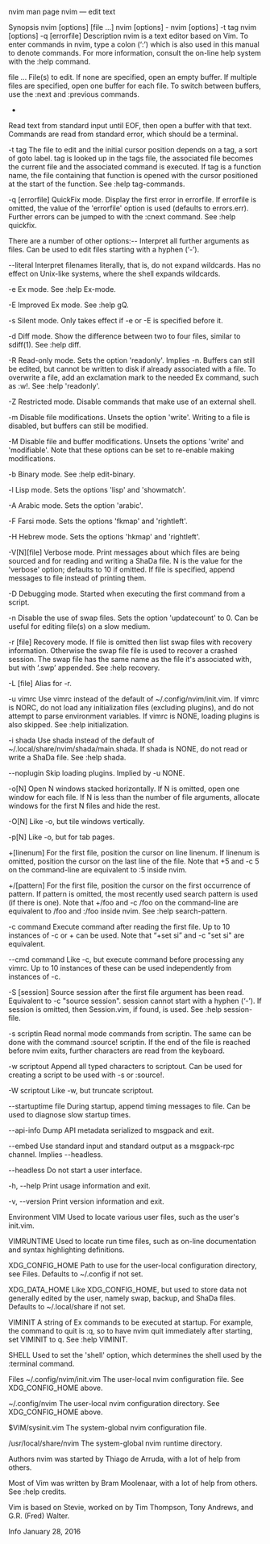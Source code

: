 nvim man page
nvim — edit text

Synopsis
nvim	[options] [file ...]
nvim	[options] -
nvim	[options] -t tag
nvim	[options] -q [errorfile]
Description
nvim is a text editor based on Vim. To enter commands in nvim, type a colon (‘:’) which is also used in this manual to denote commands. For more information, consult the on-line help system with the :help command.

file ...
File(s) to edit. If none are specified, open an empty buffer. If multiple files are specified, open one buffer for each file. To switch between buffers, use the :next and :previous commands.

-
Read text from standard input until EOF, then open a buffer with that text. Commands are read from standard error, which should be a terminal.

-t tag
The file to edit and the initial cursor position depends on a tag, a sort of goto label. tag is looked up in the tags file, the associated file becomes the current file and the associated command is executed. If tag is a function name, the file containing that function is opened with the cursor positioned at the start of the function. See :help tag-commands.

-q [errorfile]
QuickFix mode. Display the first error in errorfile. If errorfile is omitted, the value of the 'errorfile' option is used (defaults to errors.err). Further errors can be jumped to with the :cnext command. See :help quickfix.

There are a number of other options:--
Interpret all further arguments as files. Can be used to edit files starting with a hyphen (‘-’).

--literal
Interpret filenames literally, that is, do not expand wildcards. Has no effect on Unix-like systems, where the shell expands wildcards.

-e
Ex mode. See :help Ex-mode.

-E
Improved Ex mode. See :help gQ.

-s
Silent mode. Only takes effect if -e or -E is specified before it.

-d
Diff mode. Show the difference between two to four files, similar to sdiff(1). See :help diff.

-R
Read-only mode. Sets the option 'readonly'. Implies -n. Buffers can still be edited, but cannot be written to disk if already associated with a file. To overwrite a file, add an exclamation mark to the needed Ex command, such as :w!. See :help 'readonly'.

-Z
Restricted mode. Disable commands that make use of an external shell.

-m
Disable file modifications. Unsets the option 'write'. Writing to a file is disabled, but buffers can still be modified.

-M
Disable file and buffer modifications. Unsets the options 'write' and 'modifiable'. Note that these options can be set to re-enable making modifications.

-b
Binary mode. See :help edit-binary.

-l
Lisp mode. Sets the options 'lisp' and 'showmatch'.

-A
Arabic mode. Sets the option 'arabic'.

-F
Farsi mode. Sets the options 'fkmap' and 'rightleft'.

-H
Hebrew mode. Sets the options 'hkmap' and 'rightleft'.

-V[N][file]
Verbose mode. Print messages about which files are being sourced and for reading and writing a ShaDa file. N is the value for the 'verbose' option; defaults to 10 if omitted. If file is specified, append messages to file instead of printing them.

-D
Debugging mode. Started when executing the first command from a script.

-n
Disable the use of swap files. Sets the option 'updatecount' to 0. Can be useful for editing file(s) on a slow medium.

-r [file]
Recovery mode. If file is omitted then list swap files with recovery information. Otherwise the swap file file is used to recover a crashed session. The swap file has the same name as the file it's associated with, but with ‘.swp’ appended. See :help recovery.

-L [file]
Alias for -r.

-u vimrc
Use vimrc instead of the default of ~/.config/nvim/init.vim. If vimrc is NORC, do not load any initialization files (excluding plugins), and do not attempt to parse environment variables. If vimrc is NONE, loading plugins is also skipped. See :help initialization.

-i shada
Use shada instead of the default of ~/.local/share/nvim/shada/main.shada. If shada is NONE, do not read or write a ShaDa file. See :help shada.

--noplugin
Skip loading plugins. Implied by -u NONE.

-o[N]
Open N windows stacked horizontally. If N is omitted, open one window for each file. If N is less than the number of file arguments, allocate windows for the first N files and hide the rest.

-O[N]
Like -o, but tile windows vertically.

-p[N]
Like -o, but for tab pages.

+[linenum]
For the first file, position the cursor on line linenum. If linenum is omitted, position the cursor on the last line of the file. Note that +5 and -c 5 on the command-line are equivalent to :5 inside nvim.

+/[pattern]
For the first file, position the cursor on the first occurrence of pattern. If pattern is omitted, the most recently used search pattern is used (if there is one). Note that +/foo and -c /foo on the command-line are equivalent to /foo and :/foo inside nvim. See :help search-pattern.

-c command
Execute command after reading the first file. Up to 10 instances of -c or + can be used. Note that “+set si” and -c "set si" are equivalent.

--cmd command
Like -c, but execute command before processing any vimrc. Up to 10 instances of these can be used independently from instances of -c.

-S [session]
Source session after the first file argument has been read. Equivalent to -c "source session". session cannot start with a hyphen (‘-’). If session is omitted, then Session.vim, if found, is used. See :help session-file.

-s scriptin
Read normal mode commands from scriptin. The same can be done with the command :source! scriptin. If the end of the file is reached before nvim exits, further characters are read from the keyboard.

-w scriptout
Append all typed characters to scriptout. Can be used for creating a script to be used with -s or :source!.

-W scriptout
Like -w, but truncate scriptout.

--startuptime file
During startup, append timing messages to file. Can be used to diagnose slow startup times.

--api-info
Dump API metadata serialized to msgpack and exit.

--embed
Use standard input and standard output as a msgpack-rpc channel. Implies --headless.

--headless
Do not start a user interface.

-h, --help
Print usage information and exit.

-v, --version
Print version information and exit.

Environment
VIM
Used to locate various user files, such as the user's init.vim.

VIMRUNTIME
Used to locate run time files, such as on-line documentation and syntax highlighting definitions.

XDG_CONFIG_HOME
Path to use for the user-local configuration directory, see Files. Defaults to ~/.config if not set.

XDG_DATA_HOME
Like XDG_CONFIG_HOME, but used to store data not generally edited by the user, namely swap, backup, and ShaDa files. Defaults to ~/.local/share if not set.

VIMINIT
A string of Ex commands to be executed at startup. For example, the command to quit is :q, so to have nvim quit immediately after starting, set VIMINIT to q. See :help VIMINIT.

SHELL
Used to set the 'shell' option, which determines the shell used by the :terminal command.

Files
~/.config/nvim/init.vim
The user-local nvim configuration file. See XDG_CONFIG_HOME above.

~/.config/nvim
The user-local nvim configuration directory. See XDG_CONFIG_HOME above.

$VIM/sysinit.vim
The system-global nvim configuration file.

/usr/local/share/nvim
The system-global nvim runtime directory.

Authors
nvim was started by Thiago de Arruda, with a lot of help from others.

Most of Vim was written by Bram Moolenaar, with a lot of help from others. See :help credits.

Vim is based on Stevie, worked on by Tim Thompson, Tony Andrews, and G.R. (Fred) Walter.

Info
January 28, 2016